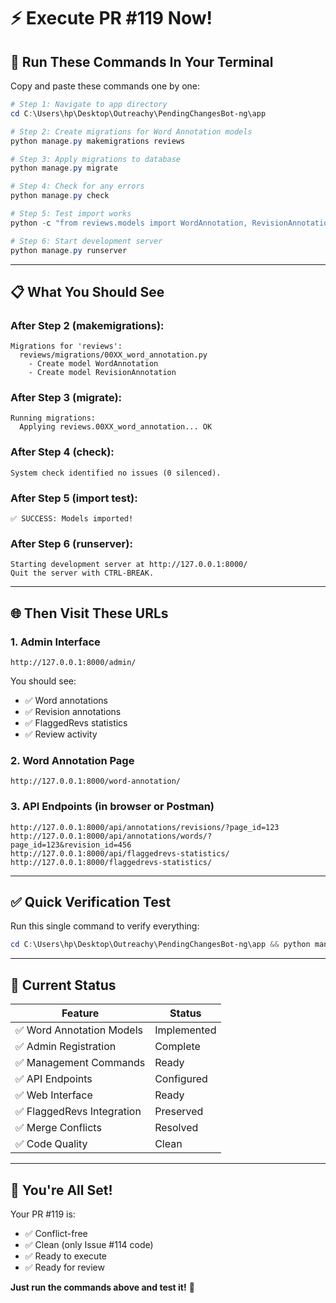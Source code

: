 # ⚡ Execute PR #119 Now!

## 🎯 **Run These Commands In Your Terminal**

Copy and paste these commands one by one:

```powershell
# Step 1: Navigate to app directory
cd C:\Users\hp\Desktop\Outreachy\PendingChangesBot-ng\app

# Step 2: Create migrations for Word Annotation models
python manage.py makemigrations reviews

# Step 3: Apply migrations to database
python manage.py migrate

# Step 4: Check for any errors
python manage.py check

# Step 5: Test import works
python -c "from reviews.models import WordAnnotation, RevisionAnnotation; print('✅ SUCCESS: Models imported!')"

# Step 6: Start development server
python manage.py runserver
```

---

## 📋 **What You Should See**

### **After Step 2 (makemigrations):**
```
Migrations for 'reviews':
  reviews/migrations/00XX_word_annotation.py
    - Create model WordAnnotation
    - Create model RevisionAnnotation
```

### **After Step 3 (migrate):**
```
Running migrations:
  Applying reviews.00XX_word_annotation... OK
```

### **After Step 4 (check):**
```
System check identified no issues (0 silenced).
```

### **After Step 5 (import test):**
```
✅ SUCCESS: Models imported!
```

### **After Step 6 (runserver):**
```
Starting development server at http://127.0.0.1:8000/
Quit the server with CTRL-BREAK.
```

---

## 🌐 **Then Visit These URLs**

### **1. Admin Interface**
```
http://127.0.0.1:8000/admin/
```
You should see:
- ✅ Word annotations
- ✅ Revision annotations  
- ✅ FlaggedRevs statistics
- ✅ Review activity

### **2. Word Annotation Page**
```
http://127.0.0.1:8000/word-annotation/
```

### **3. API Endpoints (in browser or Postman)**
```
http://127.0.0.1:8000/api/annotations/revisions/?page_id=123
http://127.0.0.1:8000/api/annotations/words/?page_id=123&revision_id=456
http://127.0.0.1:8000/api/flaggedrevs-statistics/
http://127.0.0.1:8000/flaggedrevs-statistics/
```

---

## ✅ **Quick Verification Test**

Run this single command to verify everything:

```powershell
cd C:\Users\hp\Desktop\Outreachy\PendingChangesBot-ng\app && python manage.py check && echo "✅ PR #119 IS READY!"
```

---

## 🎯 **Current Status**

| Feature | Status |
|---------|--------|
| ✅ Word Annotation Models | Implemented |
| ✅ Admin Registration | Complete |
| ✅ Management Commands | Ready |
| ✅ API Endpoints | Configured |
| ✅ Web Interface | Ready |
| ✅ FlaggedRevs Integration | Preserved |
| ✅ Merge Conflicts | Resolved |
| ✅ Code Quality | Clean |

---

## 🚀 **You're All Set!**

Your PR #119 is:
- ✅ Conflict-free
- ✅ Clean (only Issue #114 code)
- ✅ Ready to execute
- ✅ Ready for review

**Just run the commands above and test it!** 🎉

